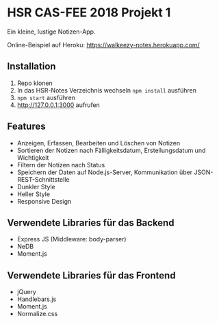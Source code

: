 # HSR CAS-FEE 2018 Projekt 1

Ein kleine, lustige Notizen-App.

Online-Beispiel auf Heroku: https://walkeezy-notes.herokuapp.com/

## Installation

1. Repo klonen
2. In das HSR-Notes Verzeichnis wechseln `npm install` ausführen
3. `npm start` ausführen
4. http://127.0.0.1:3000 aufrufen

## Features

* Anzeigen, Erfassen, Bearbeiten und Löschen von Notizen
* Sortieren der Notizen nach Fälligkeitsdatum, Erstellungsdatum und Wichtigkeit
* Filtern der Notizen nach Status
* Speichern der Daten auf Node.js-Server, Kommunikation über JSON-REST-Schnittstelle
* Dunkler Style
* Heller Style
* Responsive Design

## Verwendete Libraries für das Backend

* Express JS (Middleware: body-parser)
* NeDB
* Moment.js

## Verwendete Libraries für das Frontend

* jQuery
* Handlebars.js
* Moment.js
* Normalize.css
